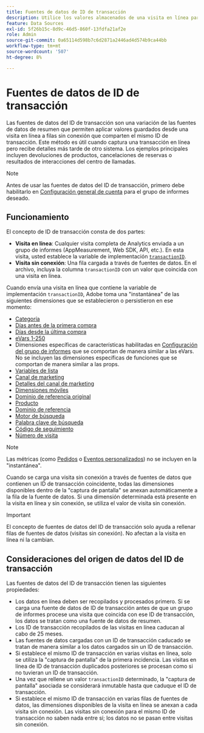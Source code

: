 ```yaml
---
title: Fuentes de datos de ID de transacción
description: Utilice los valores almacenados de una visita en línea para enriquecer las visitas sin conexión que compartan un ID de transacción.
feature: Data Sources
exl-id: 5f26b15c-8d9c-46d5-860f-13fdfa21af2e
role: Admin
source-git-commit: 0a65114d598b7c6d2871a2446ad4d574b9ca44bb
workflow-type: tm+mt
source-wordcount: '507'
ht-degree: 8%

---
```


# Fuentes de datos de ID de transacción

Las fuentes de datos del ID de transacción son una variación de las fuentes de datos de resumen que permiten aplicar valores guardados desde una visita en línea a filas sin conexión que comparten el mismo ID de transacción. Este método es útil cuando captura una transacción en línea pero recibe detalles más tarde de otro sistema. Los ejemplos principales incluyen devoluciones de productos, cancelaciones de reservas o resultados de interacciones del centro de llamadas.

>[!NOTE]
>
>Antes de usar las fuentes de datos del ID de transacción, primero debe habilitarlo en [Configuración general de cuenta](/help/admin/admin/c-manage-report-suites/c-edit-report-suites/general/general-acct-settings-admin.md) para el grupo de informes deseado.

## Funcionamiento

El concepto de ID de transacción consta de dos partes:

* **Visita en línea**: Cualquier visita completa de Analytics enviada a un grupo de informes (AppMeasurement, Web SDK, API, etc.). En esta visita, usted establece la variable de implementación [`transactionID`](/help/implement/vars/page-vars/transactionid.md).
* **Visita sin conexión**: Una fila cargada a través de fuentes de datos. En el archivo, incluya la columna `transactionID` con un valor que coincida con una visita en línea.

Cuando envía una visita en línea que contiene la variable de implementación `transactionID`, Adobe toma una &quot;instantánea&quot; de las siguientes dimensiones que se establecieron o persistieron en ese momento:

* [Categoría](/help/components/dimensions/category.md)
* [Días antes de la primera compra](/help/components/dimensions/days-before-first-purchase.md)
* [Días desde la última compra](/help/components/dimensions/days-since-last-purchase.md)
* [eVars 1-250](/help/components/dimensions/evar.md)
* Dimensiones específicas de características habilitadas en [Configuración del grupo de informes](/help/admin/admin/c-manage-report-suites/report-suites-admin.md) que se comportan de manera similar a las eVars. No se incluyen las dimensiones específicas de funciones que se comportan de manera similar a las props.
* [Variables de lista](/help/implement/vars/page-vars/list.md)
* [Canal de marketing](/help/components/dimensions/marketing-channel.md)
* [Detalles del canal de marketing](/help/components/dimensions/marketing-detail.md)
* [Dimensiones móviles](/help/components/dimensions/mobile-dimensions.md)
* [Dominio de referencia original](/help/components/dimensions/original-referring-domain.md)
* [Producto](/help/components/dimensions/product.md)
* [Dominio de referencia](/help/components/dimensions/referring-domain.md)
* [Motor de búsqueda](/help/components/dimensions/search-engine.md)
* [Palabra clave de búsqueda](/help/components/dimensions/search-keyword.md)
* [Código de seguimiento](/help/components/dimensions/tracking-code.md)
* [Número de visita](/help/components/dimensions/visit-number.md)

>[!NOTE]
>
>Las métricas (como [Pedidos](/help/components/metrics/orders.md) o [Eventos personalizados](/help/components/metrics/custom-events.md)) no se incluyen en la &quot;instantánea&quot;.

Cuando se carga una visita sin conexión a través de fuentes de datos que contienen un ID de transacción coincidente, todas las dimensiones disponibles dentro de la &quot;captura de pantalla&quot; se anexan automáticamente a la fila de la fuente de datos. Si una dimensión determinada está presente en la visita en línea y sin conexión, se utiliza el valor de visita sin conexión.

>[!IMPORTANT]
>
>El concepto de fuentes de datos del ID de transacción solo ayuda a rellenar filas de fuentes de datos (visitas sin conexión). No afectan a la visita en línea ni la cambian.

## Consideraciones del origen de datos del ID de transacción

Las fuentes de datos del ID de transacción tienen las siguientes propiedades:

* Los datos en línea deben ser recopilados y procesados primero. Si se carga una fuente de datos de ID de transacción antes de que un grupo de informes procese una visita que coincida con ese ID de transacción, los datos se tratan como una fuente de datos de resumen.
* Los ID de transacción recopilados de las visitas en línea caducan al cabo de 25 meses.
* Las fuentes de datos cargadas con un ID de transacción caducado se tratan de manera similar a los datos cargados sin un ID de transacción.
* Si establece el mismo ID de transacción en varias visitas en línea, solo se utiliza la &quot;captura de pantalla&quot; de la primera incidencia. Las visitas en línea de ID de transacción duplicados posteriores se procesan como si no tuvieran un ID de transacción.
* Una vez que rellene un valor `transactionID` determinado, la &quot;captura de pantalla&quot; asociada se considerará inmutable hasta que caduque el ID de transacción.
* Si establece el mismo ID de transacción en varias filas de fuentes de datos, las dimensiones disponibles de la visita en línea se anexan a cada visita sin conexión. Las visitas sin conexión para el mismo ID de transacción no saben nada entre sí; los datos no se pasan entre visitas sin conexión.
